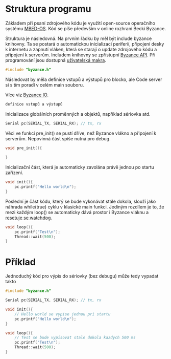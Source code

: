 # Struktura programu

Základem při psaní zdrojového kódu je využití open-source operačního systému [MBED-OS](/byzance_documentation/hardware_intro/API/mbed-api.md). Kód se píše především v online rozhraní Becki Byzance.

Struktura je následovná. Na prvním řádku by měl být include byzance knihovny. Ta se postará o automatickou inicializaci periferií, připojení desky k internetu a zapnutí vláken, která se starají o update zdrojového kódu a připojení k serverům. Includem knihovny se zpřístupní [Byzance API](/byzance_documentation/hardware_intro/API/byzance-api.md). Při programování jsou dostupná [uživatelská makra](/byzance_documentation/hardware_intro/API/makra.md).

```cpp
#include "byzance.h"
```

Následovat by měla definice vstupů a výstupů pro blocko, ale Code server si s tím poradí v celém main souboru.

Více viz [Byzance IO](/byzance_documentation/hardware_intro/API/byzance-io.md).

```cpp
definice vstupů a výstupů
```

Inicializace globálních proměnných a objektů, například sériovka atd.

```cpp
Serial pc(SERIAL_TX, SERIAL_RX); // tx, rx
```

Věci ve funkci pre\_init\(\) se pustí dříve, než Byzance vlákno a připojení k serverům. Nepovinná část spíše nutná pro debug.

```cpp
void pre_init(){
   
}
```

Inicializační část, která je automaticky zavolána právě jednou po startu zařízení.

```cpp
void init(){
    pc.printf("Hello world\n");
}
```

Poslední je část kódu, který se bude vykonávat stále dokola, slouží jako náhrada while\(true\) cyklu v klasické main funkci. Jediným rozdílem je to, že mezi každým loop\(\) se automaticky dává prostor i Byzance vláknu a [resetuje se watchdog](/byzance_documentation/hardware_intro/features/watchdog.md).

```cpp
void loop(){
    pc.printf("Test\n");
    Thread::wait(500);
}
```

# Příklad

Jednoduchý kód pro výpis do sériovky \(bez debugu\) může tedy vypadat takto

```cpp
#include "byzance.h"

Serial pc(SERIAL_TX, SERIAL_RX); // tx, rx

void init(){
    // Hello world se vypise jednou pri startu
    pc.printf("Hello world\n");
}

void loop(){
    // Test se bude vypisovat stale dokola kazdych 500 ms
    pc.printf("Test\n");
    Thread::wait(500);
}
```



